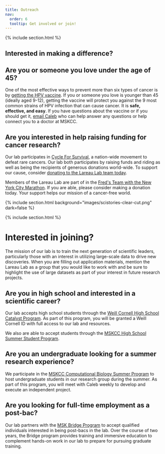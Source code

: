 ```yaml
---
title: Outreach
nav:
  order: 6
  tooltip: Get involved or join!
---
```


{% include section.html %}


## Interested in making a difference? 

## Are you or someone you love under the age of 45?

One of the most effective ways to prevent more than six types of cancer is by
[getting the HPV vaccine](https://www.mskcc.org/cancer-care/patient-education/preventing-hpv-related-cancers). 
If you or someone you love is younger than 45 (ideally aged 9-12), 
getting the vaccine will protect you against the 9 most common 
strains of HPV infection that can cause cancer. 
It is <b>safe, effective, and easy</b>. If you have questions about the vaccine
or if you should get it, [email Caleb](mailto:lareauc@mskcc.org) who can 
help answer any questions or help connect you to a doctor at MSKCC. 

## Are you interested in help raising funding for cancer research?

Our lab participates in [Cycle For Survival](https://www.cycleforsurvival.org), a nation-wide
movement to defeat rare cancers. Our lab both participates by raising funds and riding as 
well as being the recipients of generous donations world-wide. To support our cause, consider
[donating to the Lareau Lab team today](https://www.cycleforsurvival.org/donate/team-search?team_search=lareau).

Members of the Lareau Lab are part of in the [Fred's Team with the New York City Marathon](https://www.fredsteam.org/). 
If you are able, please consider making a donation today. Your support helps our mission of a cancer-free world. 


{% include section.html background="images/scistories-clear-cut.png" dark=false %}

{% include section.html %}


# Interested in joining?

The mission of our lab is to train the next generation of scientific leaders, 
particularly those with an interest in utilizing large-scale data to drive new discoveries.
When you are filling out application materials, mention the Lareau Lab 
as a group that you would like to work with and be sure to 
highlight the use of large datasets as part of your interest in future research projects. 

## Are you in high school and interested in a scientific career?

Our lab accepts high school students through the
[Weill Cornell High School Catalyst Program](https://diversity.weill.cornell.edu/opportunities/high-school-catalyst-program).
As part of this program, you will be granted a Weill Cornell ID with full access to our lab and resources. 

We also are able to accept students through the 
[MSKCC High School Summer Student Program](https://www.mskcc.org/education-training-programs/high-school-college/summer-student).
  
## Are you an undergraduate looking for a summer research experience?

We participate in the [MSKCC Computational Biology Summer Program](https://www.mskcc.org/education-training/summer-scientific-undergraduate-programs/computational-biology-summer-program-cbsp)
to host undergraduate students in our research group during the summer. As part of this program, you will meet with Caleb weekly to develop and execute an independent project. 

## Are you looking for full-time employment as a post-bac?

Our lab partners with the [MSK Bridge Program](https://www.mskcc.org/education-training-programs/msk-bridge)
to accept qualified individuals interested in being post-bacs in the lab. 
Over the course of two years, the Bridge program provides training and immersive education
to complement hands-on work in our lab to prepare for pursuing graduate training.

